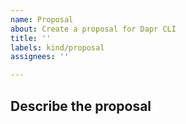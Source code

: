 ```yaml
---
name: Proposal
about: Create a proposal for Dapr CLI
title: ''
labels: kind/proposal
assignees: ''

---
```

## Describe the proposal
